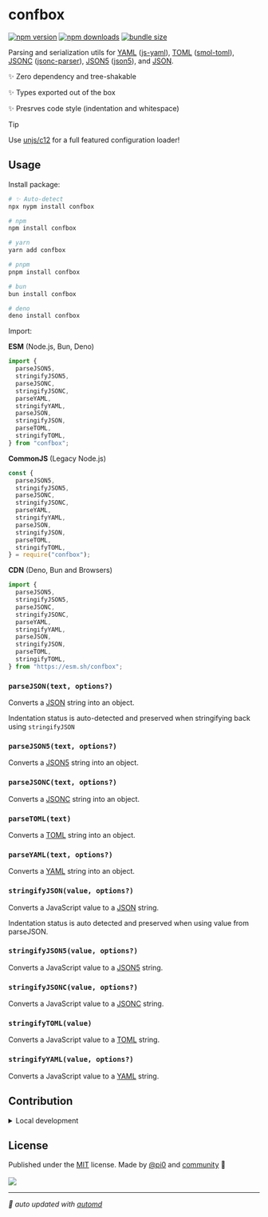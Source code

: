 # confbox

<!-- automd:badges color=yellow bundlephobia packagephobia -->

[![npm version](https://img.shields.io/npm/v/confbox?color=yellow)](https://npmjs.com/package/confbox)
[![npm downloads](https://img.shields.io/npm/dm/confbox?color=yellow)](https://npm.chart.dev/confbox)
[![bundle size](https://img.shields.io/bundlephobia/minzip/confbox?color=yellow)](https://bundlephobia.com/package/confbox)

<!-- /automd -->

Parsing and serialization utils for [YAML](https://yaml.org/) ([js-yaml](https://github.com/nodeca/js-yaml)), [TOML](https://toml.io/) ([smol-toml](https://github.com/squirrelchat/smol-toml)), [JSONC](https://github.com/microsoft/node-jsonc-parser) ([jsonc-parser](https://github.com/microsoft/node-jsonc-parser)), [JSON5](https://json5.org/) ([json5](https://github.com/json5/json5)), and [JSON](https://www.json.org/json-en.html).

✨ Zero dependency and tree-shakable

✨ Types exported out of the box

✨ Presrves code style (indentation and whitespace)

> [!TIP]
> Use [unjs/c12](https://github.com/unjs/c12) for a full featured configuration loader!

## Usage

Install package:

<!-- automd:pm-i no-version -->

```sh
# ✨ Auto-detect
npx nypm install confbox

# npm
npm install confbox

# yarn
yarn add confbox

# pnpm
pnpm install confbox

# bun
bun install confbox

# deno
deno install confbox
```

<!-- /automd -->

Import:

<!-- automd:jsimport cjs cdn src="./src/index.ts" -->

**ESM** (Node.js, Bun, Deno)

```js
import {
  parseJSON5,
  stringifyJSON5,
  parseJSONC,
  stringifyJSONC,
  parseYAML,
  stringifyYAML,
  parseJSON,
  stringifyJSON,
  parseTOML,
  stringifyTOML,
} from "confbox";
```

**CommonJS** (Legacy Node.js)

```js
const {
  parseJSON5,
  stringifyJSON5,
  parseJSONC,
  stringifyJSONC,
  parseYAML,
  stringifyYAML,
  parseJSON,
  stringifyJSON,
  parseTOML,
  stringifyTOML,
} = require("confbox");
```

**CDN** (Deno, Bun and Browsers)

```js
import {
  parseJSON5,
  stringifyJSON5,
  parseJSONC,
  stringifyJSONC,
  parseYAML,
  stringifyYAML,
  parseJSON,
  stringifyJSON,
  parseTOML,
  stringifyTOML,
} from "https://esm.sh/confbox";
```

<!-- /automd -->

<!-- automd:jsdocs src="./src/index" -->

### `parseJSON(text, options?)`

Converts a [JSON](https://www.json.org/json-en.html) string into an object.

Indentation status is auto-detected and preserved when stringifying back using `stringifyJSON`

### `parseJSON5(text, options?)`

Converts a [JSON5](https://json5.org/) string into an object.

### `parseJSONC(text, options?)`

Converts a [JSONC](https://github.com/microsoft/node-jsonc-parser) string into an object.

### `parseTOML(text)`

Converts a [TOML](https://toml.io/) string into an object.

### `parseYAML(text, options?)`

Converts a [YAML](https://yaml.org/) string into an object.

### `stringifyJSON(value, options?)`

Converts a JavaScript value to a [JSON](https://www.json.org/json-en.html) string.

Indentation status is auto detected and preserved when using value from parseJSON.

### `stringifyJSON5(value, options?)`

Converts a JavaScript value to a [JSON5](https://json5.org/) string.

### `stringifyJSONC(value, options?)`

Converts a JavaScript value to a [JSONC](https://github.com/microsoft/node-jsonc-parser) string.

### `stringifyTOML(value)`

Converts a JavaScript value to a [TOML](https://toml.io/) string.

### `stringifyYAML(value, options?)`

Converts a JavaScript value to a [YAML](https://yaml.org/) string.

<!-- /automd -->

<!-- automd:fetch url="gh:unjs/.github/main/snippets/readme-contrib-node-pnpm.md" -->

## Contribution

<details>
  <summary>Local development</summary>

- Clone this repository
- Install the latest LTS version of [Node.js](https://nodejs.org/en/)
- Enable [Corepack](https://github.com/nodejs/corepack) using `corepack enable`
- Install dependencies using `pnpm install`
- Run tests using `pnpm dev` or `pnpm test`

</details>

<!-- /automd -->

## License

<!-- automd:contributors license=MIT author=pi0 -->

Published under the [MIT](https://github.com/unjs/confbox/blob/main/LICENSE) license.
Made by [@pi0](https://github.com/pi0) and [community](https://github.com/unjs/confbox/graphs/contributors) 💛
<br><br>
<a href="https://github.com/unjs/confbox/graphs/contributors">
<img src="https://contrib.rocks/image?repo=unjs/confbox" />
</a>

<!-- /automd -->

<!-- automd:with-automd -->

---

_🤖 auto updated with [automd](https://automd.unjs.io)_

<!-- /automd -->
